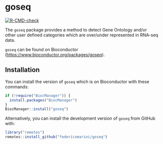 # goseq

<!-- badges: start -->
[![R-CMD-check](https://github.com/federicomarini/goseq/actions/workflows/R-CMD-check.yaml/badge.svg)](https://github.com/federicomarini/goseq/actions/workflows/R-CMD-check.yaml)
<!-- badges: end -->

The `goseq` package provides a method to detect Gene Ontology and/or other user 
defined categories which are over/under represented in RNA-seq data.

`goseq` can be found on Bioconductor
(<https://www.bioconductor.org/packages/goseq>).

## Installation

You can install the version of `goseq` which is on Bioconductor with these commands:

``` r
if (!require("BiocManager")) {
  install.packages("BiocManager")
}
BiocManager::install("goseq")
```

Alternatively, you can install the development version of `goseq` from GitHub with:

``` r
library("remotes")
remotes::install_github("federicomarini/goseq")
```

